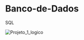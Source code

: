 # Banco-de-Dados
SQL

![Projeto_1_logico](https://user-images.githubusercontent.com/101057610/213747233-f8476847-7989-404e-9dcf-ddbe85bdfe9c.png)
